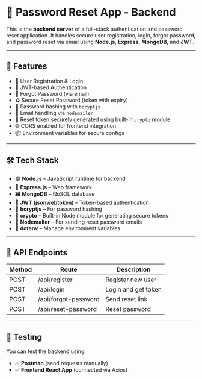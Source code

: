 # 🔐 Password Reset App - Backend

This is the **backend server** of a full-stack authentication and password reset application. It handles secure user registration, login, forgot password, and password reset via email using **Node.js**, **Express**, **MongoDB**, and **JWT**.

---

## 🚀 Features

- 📝 User Registration & Login
- 🔑 JWT-based Authentication
- 📩 Forgot Password (via email)
- ♻️ Secure Reset Password (token with expiry)
- 🔐 Password hashing with `bcryptjs`
- 💌 Email handling via `nodemailer`
- 🔐 Reset token securely generated using built-in `crypto` module
- 🌐 CORS enabled for frontend integration
- 📦 Environment variables for secure configs

---

## 🛠️ Tech Stack

- 🟢 **Node.js** – JavaScript runtime for backend
- 🚂 **Express.js** – Web framework
- 🗃️ **MongoDB** – NoSQL database
- 🔐 **JWT (jsonwebtoken)** – Token-based authentication
- 🔑 **bcryptjs** – For password hashing
- 🧪 **crypto** – Built-in Node module for generating secure tokens
- 💌 **Nodemailer** – For sending reset password emails
- 🧬 **dotenv** – Manage environment variables

---

## 🔗 API Endpoints

| Method | Route                | Description         |
| ------ | -------------------- | ------------------- |
| POST   | /api/register        | Register new user   |
| POST   | /api/login           | Login and get token |
| POST   | /api/forgot-password | Send reset link     |
| POST   | /api/reset-password  | Reset password      |

---

## 🧪 Testing

You can test the backend using:

- ✅ **Postman** (send requests manually)
- ✅ **Frontend React App** (connected via Axios)
